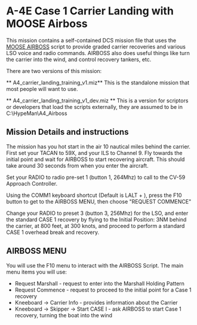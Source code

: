 # A-4E Case 1 Carrier Landing with MOOSE Airboss 

This mission contains a self-contained DCS mission file that uses the [MOOSE AIRBOSS](https://flightcontrol-master.github.io/MOOSE_DOCS_DEVELOP/Documentation/Ops.Airboss.html)
script to provide graded carrier recoveries and various LSO voice and radio commands.  AIRBOSS also does useful things like
turn the carrier into the wind, and control recovery tankers, etc.

There are two versions of this mission:

** A4_carrier_landing_training_v1.miz** This is the standalone mission that most people will want to use.

** A4_carrier_landing_training_v1_dev.miz **   This is a version for scriptors or developers that load the scripts externally,
they are assumed to be in C:\HypeMan\A4_Airboss

## Mission Details and instructions

The mission has you hot start in the air 10 nautical miles behind the carrier.  First set your TACAN to 59X, and your ILS to Channel 9.
Fly towards the initial point and wait for AIRBOSS to start recovering aircraft.  This should take around 30 seconds from when you enter the aircraft.


Set your RADIO to radio pre-set 1 (button 1, 264Mhz) to call to the CV-59 Approach Controller.

Using the COMM1 keyboard shortcut (Default is LALT + \), press the F10 button to get to the AIRBOSS MENU, then choose "REQUEST COMMENCE"

Change your RADIO to preset 3 (button 3, 256Mhz) for the LSO, and enter the standard CASE 1 recovery by flying to the Initial Position:
3NM behind the carrier, at 800 feet, at 300 knots, and proceed to perform a standard CASE 1 overhead break and recovery.

## AIRBOSS MENU
You will use the F10 menu to interact with the AIRBOSS Script.  The main menu items you will use:

* Request Marshall - request to enter into the Marshall Holding Pattern
* Request Commence - request to proceed to the initial point for a Case 1 recovery
* Kneeboard -> Carrier Info - provides information about the Carrier
* Kneeboard -> Skipper -> Start CASE I - ask AIRBOSS to start Case 1 recovery, turning the boat into the wind

